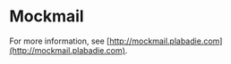 # Mockmail

For more information, see [http://mockmail.plabadie.com](http://mockmail.plabadie.com).

